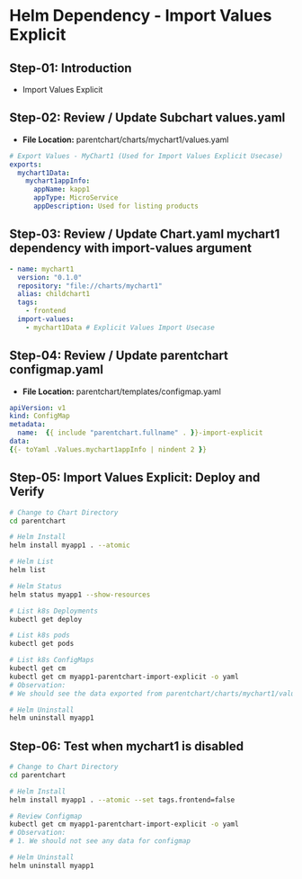 # Helm Dependency - Import Values Explicit

## Step-01: Introduction

- Import Values Explicit

## Step-02: Review / Update Subchart values.yaml

- **File Location:** parentchart/charts/mychart1/values.yaml

```yaml
# Export Values - MyChart1 (Used for Import Values Explicit Usecase)
exports:
  mychart1Data:
    mychart1appInfo:
      appName: kapp1
      appType: MicroService
      appDescription: Used for listing products
```

## Step-03: Review / Update Chart.yaml mychart1 dependency with import-values argument

```yaml
- name: mychart1
  version: "0.1.0"
  repository: "file://charts/mychart1"
  alias: childchart1
  tags:
    - frontend
  import-values:
    - mychart1Data # Explicit Values Import Usecase
```

## Step-04: Review / Update parentchart configmap.yaml

- **File Location:** parentchart/templates/configmap.yaml

```yaml
apiVersion: v1
kind: ConfigMap
metadata:
  name:  {{ include "parentchart.fullname" . }}-import-explicit
data:
{{- toYaml .Values.mychart1appInfo | nindent 2 }}
```

## Step-05: Import Values Explicit: Deploy and Verify

```sh
# Change to Chart Directory
cd parentchart

# Helm Install
helm install myapp1 . --atomic

# Helm List
helm list

# Helm Status
helm status myapp1 --show-resources

# List k8s Deployments
kubectl get deploy

# List k8s pods
kubectl get pods

# List k8s ConfigMaps
kubectl get cm
kubectl get cm myapp1-parentchart-import-explicit -o yaml
# Observation:
# We should see the data exported from parentchart/charts/mychart1/values.yaml imported successfully to configmap in parentchart.

# Helm Uninstall
helm uninstall myapp1
```

## Step-06: Test when mychart1 is disabled

```sh
# Change to Chart Directory
cd parentchart

# Helm Install
helm install myapp1 . --atomic --set tags.frontend=false

# Review Configmap
kubectl get cm myapp1-parentchart-import-explicit -o yaml
# Observation:
# 1. We should not see any data for configmap

# Helm Uninstall
helm uninstall myapp1
```
